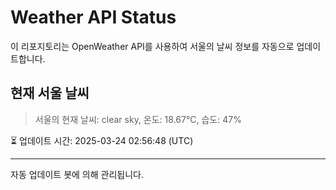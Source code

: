 
# Weather API Status

이 리포지토리는 OpenWeather API를 사용하여 서울의 날씨 정보를 자동으로 업데이트합니다.

## 현재 서울 날씨
> 서울의 현재 날씨: clear sky, 온도: 18.67°C, 습도: 47%

⏳ 업데이트 시간: 2025-03-24 02:56:48 (UTC)

---
자동 업데이트 봇에 의해 관리됩니다.
